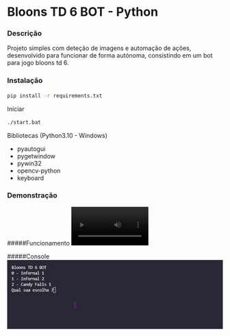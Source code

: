 # Bloons TD 6 BOT - Python

### Descrição

Projeto simples com deteção de imagens e automação de ações, desenvolvido para funcionar de forma autónoma, consistindo em um bot para jogo bloons td 6.

### Instalação

```bash
pip install -r requirements.txt
```

Iniciar
```bash
./start.bat
```

Bibliotecas (Python3.10 - Windows)
- pyautogui
- pygetwindow
- pywin32
- opencv-python
- keyboard

### Demonstração

#####Funcionamento
<video src='./github/bloonstd6bot.mp4' width=180/>

#####Console
![video](./github/console.gif)
